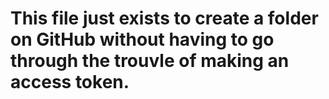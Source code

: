 # This file just exists to create a folder on GitHub without having to go through the trouvle of making an access token.
